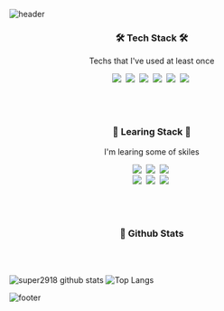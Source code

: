 ![header](https://capsule-render.vercel.app/api?type=soft&color=timeGradient&height=100&&text=>%20Hello,%20world!&fontSize=30&capsule_render&animation=twinkling)
  <h3 align="center">🛠 Tech Stack 🛠</h3>
  <p align="center">Techs that I've used at least once</p>
  <div align="center">
    <!-- <img src="https://img.shields.io/badge/쓰고자하는_텍스트-컬러코드?style=flat-square&logo=simpleicons에서_아이콘이름&logoColor=white"/></a>&nbsp  -->
    <!-- icon:  https://simpleicons.org/ -->
    <!-- 배지:  https://shields.io/ -->
    <img src="https://img.shields.io/badge/CSS-1572B6?style=flat-square&logo=CSS3&logoColor=white"/></a>&nbsp
    <img src="https://img.shields.io/badge/Sass-CC6699?style=flat-square&logo=Sass&logoColor=white"/></a>&nbsp
    <img src="https://img.shields.io/badge/HTML-E34F26?style=flat-square&logo=HTML5&logoColor=white"/></a>&nbsp
    <img src="https://img.shields.io/badge/Javascript-F7DF1E?style=flat-square&logo=Javascript&logoColor=white"/></a>&nbsp
    <img src="https://img.shields.io/badge/jQuery-0769AD?style=flat-square&logo=jQuery&logoColor=white"/></a>&nbsp
    <img src="https://img.shields.io/badge/React-61DAFB?style=flat-square&logo=React&logoColor=white"/></a>&nbsp
  </div>
  
  <br />
  <br />
  <br />
  <h3 align="center">📖 Learing Stack 📖</h3>
  <p align="center">I'm learing some of skiles</p>
  <div align="center">
    <img src="https://img.shields.io/badge/Javascript-F7DF1E?style=flat-square&logo=Javascript&logoColor=white"/></a>&nbsp
    <img src="https://img.shields.io/badge/React-61DAFB?style=flat-square&logo=React&logoColor=white"/></a>&nbsp
    <img src="https://img.shields.io/badge/Webpack-8DD6F9?style=flat-square&logo=Webpack&logoColor=white"/></a>&nbsp<br>
    <img src="https://img.shields.io/badge/MongoDB-47A248?style=flat-square&logo=MongoDB&logoColor=white"/></a>&nbsp
    <img src="https://img.shields.io/badge/Node.js-339933?style=flat-square&logo=Node.js&logoColor=white"/></a>&nbsp
    <!-- <img src="https://img.shields.io/badge/stylelint-263238?style=flat-square&logo=stylelint&logoColor=white"/></a>&nbsp -->
    <img src="https://img.shields.io/badge/styledComponents-DB7093?style=flat-square&logo=styled-components&logoColor=white"/></a>&nbsp
    <!-- <img src="https://img.shields.io/badge/AntDegien-0170FE?style=flat-square&logo=Ant-Design&logoColor=white"/></a>&nbsp -->
    <!-- <img src="https://img.shields.io/badge/Vue.js-4FC08D?style=flat-square&logo=Vue.js&logoColor=white"/></a>&nbsp -->
  </div>
  <br />
  <br />
  <br />

  <h3 align="center">📌 Github Stats</h3>
  <br />
  <br />

<div text-align="middle">

![super2918 github stats](https://github-readme-stats.vercel.app/api?username=super2918&show_icons=true&layout=compact&line_height=20&hide_border=true&hide=star,prs,contribs)
![Top Langs](https://github-readme-stats.vercel.app/api/top-langs/?username=super2918&layout=compact&langs_count=8&card_width=300px&hide_border=true)

</div>
<!-- exclude_repo=javascript_study,super2918.github.io,node.js_project -->

<!-- ![super2918's wakatime stats](https://github-readme-stats.vercel.app/api/wakatime?username=super2918) -->

![footer](https://capsule-render.vercel.app/api?type=rect&color=timeGradient&height=10&section=footer)

